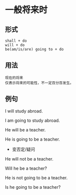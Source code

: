 # 一般将来时

## 形式

```
shall + do
will + do
be(am/is/are) going to + do
```



## 用法

```
现在的将来
仅表示将来的可能性，不一定百分百发生。
```



## 例句

I will study abroad.

I am going to study abroad.

He will be a teacher.

He is going to be a teacher.



- 变否定/疑问

He will not be a teacher.

Will he be a teacher?

He is not going to be a teacher.

Is he going to be a teacher?